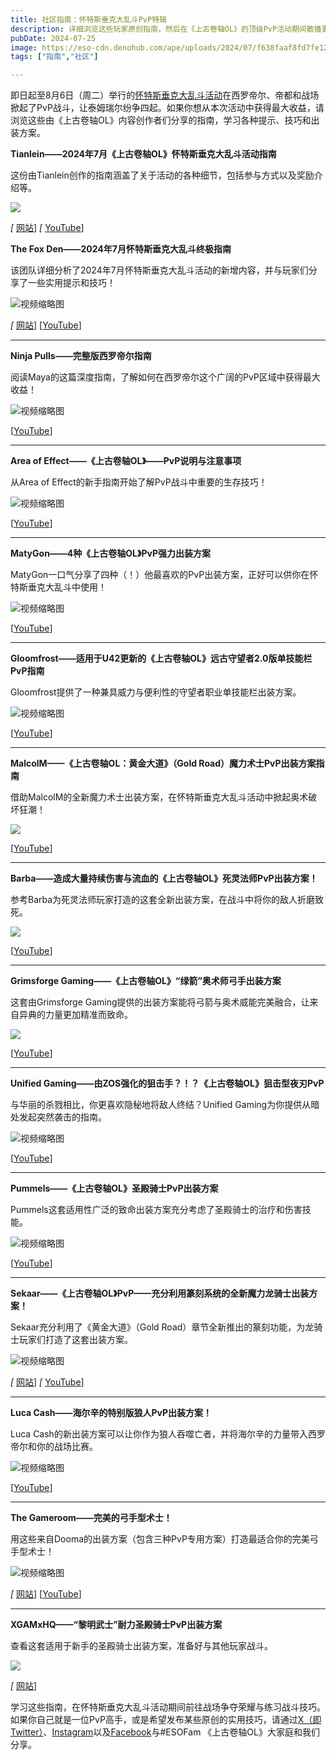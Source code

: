 ```yaml
---
title: 社区指南：怀特斯垂克大乱斗PvP特辑
description: 详细浏览这些玩家原创指南，然后在《上古卷轴OL》的顶级PvP活动期间散播更多混乱。
pubDate: 2024-07-25
image: https://eso-cdn.denohub.com/ape/uploads/2024/07/f638faaf8fd7fe12fd79371385e7f4ea.jpg
tags: ["指南","社区"]

---
```


即日起至8月6日（周二）举行的[怀特斯垂克大乱斗活动](/news/post/66367)在西罗帝尔、帝都和战场掀起了PvP战斗，让泰姆瑞尔纷争四起。如果你想从本次活动中获得最大收益，请浏览这些由《上古卷轴OL》内容创作者们分享的指南，学习各种提示、技巧和出装方案。

**Tianlein——2024年7月《上古卷轴OL》怀特斯垂克大乱斗活动指南**

这份由Tianlein创作的指南涵盖了关于活动的各种细节，包括参与方式以及奖励介绍等。

![](https://eso-cdn.denohub.com/ape/uploads/2024/07/fe799ec192f40a20e881bb55780f94d2.jpg)

_\[_ [网站](https://tianlein.de/)] _\[_ [YouTube](https://www.youtube.com/@Tianlein)]

**The Fox Den——2024年7月怀特斯垂克大乱斗终极指南**

该团队详细分析了2024年7月怀特斯垂克大乱斗活动的新增内容，并与玩家们分享了一些实用提示和技巧！

![视频缩略图](https://i.ytimg.com/vi/lZD5RizjIFo/maxresdefault.jpg)

_\[_ [网站](https://www.thegameroom.tv/)] \[[YouTube](https://www.youtube.com/@the_fox_den)]

---

**Ninja Pulls——完整版西罗帝尔指南**

阅读Maya的这篇深度指南，了解如何在西罗帝尔这个广阔的PvP区域中获得最大收益！

![视频缩略图](https://i.ytimg.com/vi/wvT5FJtqu24/maxresdefault.jpg)

\[[YouTube](https://www.youtube.com/@NinjaPulls)]

---

**Area of Effect——《上古卷轴OL》——PvP说明与注意事项**

从Area of Effect的新手指南开始了解PvP战斗中重要的生存技巧！

![视频缩略图](https://i.ytimg.com/vi/_DsW4HRjAiU/maxresdefault.jpg)

\[[YouTube](https://www.youtube.com/@AreaofEffect)]

---

**MatyGon——4种《上古卷轴OL》PvP强力出装方案**

MatyGon一口气分享了四种（！）他最喜欢的PvP出装方案，正好可以供你在怀特斯垂克大乱斗中使用！

![视频缩略图](https://i.ytimg.com/vi/OiQUA5GWuo4/maxresdefault.jpg)

\[[YouTube](https://www.youtube.com/@MatyGonIsHere)]

---

**Gloomfrost——适用于U42更新的《上古卷轴OL》远古守望者2.0版单技能栏PvP指南**

Gloomfrost提供了一种兼具威力与便利性的守望者职业单技能栏出装方案。

![视频缩略图](https://i.ytimg.com/vi/hxKjD6meaSo/maxresdefault.jpg)

\[[YouTube](https://www.youtube.com/@projectjtl)]

---

**MalcolM——《上古卷轴OL：黄金大道》（Gold Road）魔力术士PvP出装方案指南**

借助MalcolM的全新魔力术士出装方案，在怀特斯垂克大乱斗活动中掀起奥术破坏狂潮！

![](https://eso-cdn.denohub.com/ape/uploads/2024/07/a58edc313c3074f2379e1a7c9ef4df21.jpg)

\[[YouTube](https://www.youtube.com/@MalcolM.)]

---

**Barba——造成大量持续伤害与流血的《上古卷轴OL》死灵法师PvP出装方案！**

参考Barba为死灵法师玩家打造的这套全新出装方案，在战斗中将你的敌人折磨致死。

![](https://eso-cdn.denohub.com/ape/uploads/2024/07/45b0ea3d4ef878a271daea85dbbd137b.jpg)

\[[YouTube](https://www.youtube.com/@Barba223)]

---

**Grimsforge Gaming——《上古卷轴OL》“绿箭”奥术师弓手出装方案**

这套由Grimsforge Gaming提供的出装方案能将弓箭与奥术威能完美融合，让来自异典的力量更加精准而致命。

![](https://eso-cdn.denohub.com/ape/uploads/2024/07/1f11b67db2d5c254c622db2d59490638.jpg)

\[[YouTube](https://www.youtube.com/@Grimsforge-Gaming)]

---

**Unified Gaming——由ZOS强化的狙击手？！？《上古卷轴OL》狙击型夜刃PvP**

与华丽的杀戮相比，你更喜欢隐秘地将敌人终结？Unified Gaming为你提供从暗处发起突然袭击的指南。

![视频缩略图](https://i.ytimg.com/vi/PWexRAdwZV0/maxresdefault.jpg)

\[[YouTube](https://www.youtube.com/@Unified-Gaming)]

---

**Pummels——《上古卷轴OL》圣殿骑士PvP出装方案**

Pummels这套适用性广泛的致命出装方案充分考虑了圣殿骑士的治疗和伤害技能。

![视频缩略图](https://i.ytimg.com/vi/BI8U3fmH3S0/maxresdefault.jpg)

\[[YouTube](https://www.youtube.com/@RunnelsESO)]

---

**Sekaar——《上古卷轴OL》PvP——充分利用篆刻系统的全新魔力龙骑士出装方案！**

Sekaar充分利用了《黄金大道》（Gold Road）章节全新推出的篆刻功能，为龙骑士玩家们打造了这套出装方案。

![视频缩略图](https://i.ytimg.com/vi/zoqKHbWvlXc/maxresdefault.jpg)

_\[_ [网站](https://teamsekaar.com/)] _\[_ [YouTube](https://www.youtube.com/@Sekaar)]

---

**Luca Cash——海尔辛的特别版狼人PvP出装方案！**

Luca Cash的新出装方案可以让你作为狼人吞噬亡者，并将海尔辛的力量带入西罗帝尔和你的战场比赛。

![视频缩略图](https://i.ytimg.com/vi/PpZiw2vircc/maxresdefault.jpg)

\[[YouTube](https://www.youtube.com/@esolucacash)]

---

**The Gameroom——完美的弓手型术士！**

用这些来自Dooma的出装方案（包含三种PvP专用方案）打造最适合你的完美弓手型术士！

![视频缩略图](https://i.ytimg.com/vi/w93WiRmocSE/maxresdefault.jpg)

_\[_ [网站](https://www.thegameroom.tv/)] \[[YouTube](https://www.youtube.com/@Dooma)]

---

**XGAMxHQ——“黎明武士”耐力圣殿骑士PvP出装方案**

查看这套适用于新手的圣殿骑士出装方案，准备好与其他玩家战斗。

![](https://eso-cdn.denohub.com/ape/uploads/2024/07/ed93a498d479ec1bb4476ace15038c6645343.jpg)

_\[_ [网站](https://xgamxhq.com/eso-stamina-templar-pvp-build/)]

学习这些指南，在怀特斯垂克大乱斗活动期间前往战场争夺荣耀与练习战斗技巧。如果你自己就是一位PvP高手，或是希望发布某些原创的实用技巧，请通过[X（即Twitter）](https://twitter.com/TESOnline)、[Instagram](https://www.instagram.com/elderscrollsonline/)以及[Facebook](https://www.facebook.com/elderscrollsonline)与#ESOFam
《上古卷轴OL》大家庭和我们分享。 
